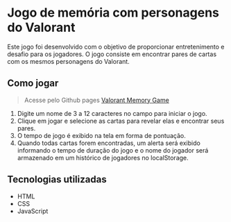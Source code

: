 # Jogo de memória com personagens do Valorant

Este jogo foi desenvolvido com o objetivo de proporcionar entretenimento e desafio para os jogadores. O jogo consiste em encontrar pares de cartas com os mesmos personagens do Valorant.

## Como jogar

> Acesse pelo Github pages [Valorant Memory Game](https://stuutis.github.io/Valorant-Memory-Game/)

1. Digite um nome de 3 a 12 caracteres no campo para iniciar o jogo.
2. Clique em jogar e selecione as cartas para revelar elas e encontrar seus pares.
3. O tempo de jogo é exibido na tela em forma de pontuação.
4. Quando todas cartas forem encontradas, um alerta será exibido informando o tempo de duração do jogo e o nome do jogador será armazenado em um histórico de jogadores no localStorage.

## Tecnologias utilizadas

- HTML
- CSS
- JavaScript




